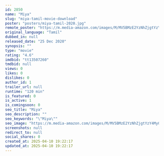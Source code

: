```yaml
---
id: 2850
name: "Miya"
slug: "miya-tamil-movie-download"
poster: "posters/miya-tamil-2020.jpg"
remote_poster: "https://m.media-amazon.com/images/M/MV5BMzE2YzNhZjgtYzY4My00OGVkLWI5MDctYWY1YTNjYTYxYWY2XkEyXkFqcGdeQXVyMTI2NDg2MzU1._V1_SX300.jpg"
original_language: "Tamil"
dubbed_in: null
released_date: "25 Dec 2020"
synopsis: ""
type: "movie"
rating: "4.6"
imdbid: "tt13507260"
tmdbid: null
views: 0
likes: 0
dislikes: 0
author_id: 1
trailer_url: null
runtime: "120 min"
is_featured: 0
is_active: 1
is_comingsoon: 0
seo_title: "Miya"
seo_description: ""
seo_keywords: "\"Miya\""
seo_image: "https://m.media-amazon.com/images/M/MV5BMzE2YzNhZjgtYzY4My00OGVkLWI5MDctYWY1YTNjYTYxYWY2XkEyXkFqcGdeQXVyMTI2NDg2MzU1._V1_SX300.jpg"
screenshots: null
redirect_to: null
social_shares: 0
created_at: 2025-04-10 19:22:17
updated_at: 2025-04-10 19:22:17
---
```


